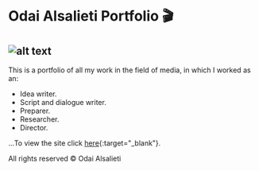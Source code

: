 # Odai Alsalieti Portfolio :clapper:
![alt text](https://github.com/odaiodai2021/odaiodai2021.github.io/blob/master/images/logo.png "Logo")
---

This is a portfolio of all my work in the field of media, in which I worked as an:
- Idea writer.
- Script and dialogue writer.
- Preparer.
- Researcher.
- Director.

...To view the site click [here](https://odaiodai2021.github.io/){:target="_blank"}.

All rights reserved © Odai Alsalieti

